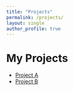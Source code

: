 ```yaml
---
title: "Projects"
permalink: /projects/
layout: single
author_profile: true
---
```


# My Projects

- [Project A](/projects/projectA/)
- [Project B](/projects/projectB/)
